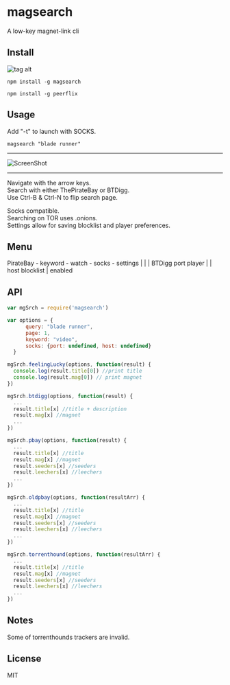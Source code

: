# magsearch #

A low-key magnet-link cli


## Install ##
![tag alt](https://travis-ci.org/roecrew/magsearch.svg?branch=master)

```
npm install -g magsearch
```
```
npm install -g peerflix
```

## Usage ##
 
  Add "-t" to launch with SOCKS.

  ```
magsearch "blade runner"
  ```
  
  ___
  
  ![ScreenShot](http://s12.postimg.org/oq1b1kgq5/Screen_Shot_2015_03_28_at_20_52_23.png)
  
  ___
  
  Navigate with the arrow keys. <br>
  Search with either ThePirateBay or BTDigg. <br>
  Use Ctrl-B & Ctrl-N to flip search page.
  
  
  Socks compatible. <br>
  Searching on TOR uses .onions. <br>
  Settings allow for saving blocklist and player preferences.
  
  ## Menu ##
  
  PirateBay  -  keyword  -  watch  -  socks  -  settings
  |	      			      |		|
  BTDigg      			      port	player
              			      |		|
              			      host	blocklist
              			      |
              			      enabled
  

## API ##

  ```js
  var mgSrch = require('magsearch')
  
  var options = {
		query: "blade runner",
		page: 1,
		keyword: "video",
		socks: {port: undefined, host: undefined}
	}
  
  mgSrch.feelingLucky(options, function(result) {
	console.log(result.title[0]) //print title
	console.log(result.mag[0]) // print magnet
  })
  
  mgSrch.btdigg(options, function(result) {
    ...    
	result.title[x] //title + description
	result.mag[x] //magnet
	...
  })
  
  mgSrch.pbay(options, function(result) {
    ...    
	result.title[x] //title
	result.mag[x] //magnet
	result.seeders[x] //seeders
	result.leechers[x] //leechers
	...
  })
  
  mgSrch.oldpbay(options, function(resultArr) {
    ...    
	result.title[x] //title
	result.mag[x] //magnet
	result.seeders[x] //seeders
	result.leechers[x] //leechers
	...
  })
  
  mgSrch.torrenthound(options, function(resultArr) {
    ...    
	result.title[x] //title
	result.mag[x] //magnet
	result.seeders[x] //seeders
	result.leechers[x] //leechers
	...
  })
  ```

## Notes ##

Some of torrenthounds trackers are invalid.

## License ##
MIT
